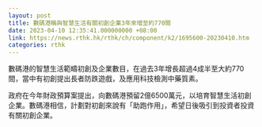```yaml
---
layout: post
title: 數碼港稱與智慧生活有關初創企業3年來增至約770間
date: 2023-04-10 12:35:41.000000000 +08:00
link: https://news.rthk.hk/rthk/ch/component/k2/1695600-20230410.htm
categories: rthk
---
```


數碼港的智慧生活範疇初創及企業數目，在過去3年增長超過4成半至大約770間，當中有初創提出長者防跌遊戲，及應用科技檢測中藥質素。

政府在今年財政預算案提出，向數碼港預留2億6500萬元，以培育智慧生活初創企業。數碼港相信，計劃對初創來說有「助跑作用」，希望日後吸引到投資者投資有關初創企業。
